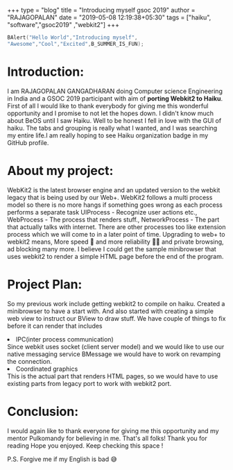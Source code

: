 +++
type = "blog"
title = "Introducing myself gsoc 2019"
author = "RAJAGOPALAN"
date = "2019-05-08 12:19:38+05:30"
tags = ["haiku", "software","gsoc2019" ,"webkit2"]
+++

```cpp
BAlert("Hello World","Introducing myself",
"Awesome","Cool","Excited",B_SUMMER_IS_FUN);
```
# Introduction:
I am RAJAGOPALAN GANGADHARAN doing Computer science Engineering in India and a GSOC 2019 participant with aim of <b>porting Webkit2 to Haiku</b>. First of all I would like to thank everybody for giving me this wonderful opportunity and I promise to not let the hopes down. I didn't know much about BeOS until I saw Haiku. Well to be honest I fell in love with the GUI of haiku. The tabs and grouping is really what I wanted, and I was searching my entire life.I am really hoping to see Haiku organization badge in my GitHub profile.

# About my project:
WebKit2 is the latest browser engine and an updated version to the webkit legacy that is being used by our Web+. WebKit2 follows a multi process model so there is no more hangs if something goes wrong as each process performs a separate task UIProcess - Recognize user actions etc., WebProcess - The process that renders stuff., NetworkProcess - The part that actually talks with internet. There are other processes too like extension process which we will come to in a later point of time. Upgrading to web+ to webkit2 means, More speed 🚀 and more reliability 💪🏻 and private browsing, ad blocking many more.
I believe I could get the sample minibrowser that uses webkit2 to render a simple HTML page before the end of the program.

# Project Plan: 
So my previous work include getting webkit2 to compile on haiku. Created a minibrowser to have a start with. And also started with creating a simple web view to instruct our BView to draw stuff. We have couple of things to fix before it can render that includes
<li>IPC(inter process communication)</li>
Since webkit uses socket (client server model) and we would like to use our native messaging service BMessage we would have to work on revamping the connection.
<li>Coordinated graphics</li>
This is the actual part that renders HTML pages, so we would have to use existing parts from legacy port to work with webkit2 port. 


# Conclusion:
I would again like to thank everyone for giving me this opportunity and my mentor Pulkomandy for believing in me. That's all folks! Thank you for reading Hope you enjoyed. Keep checking this space !

P.S. Forgive me if my English is bad 😅

